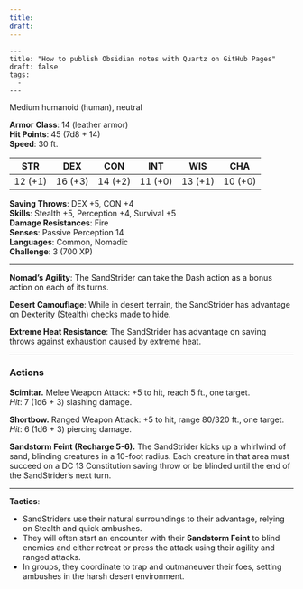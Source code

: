 ```yaml
---
title: 
draft:
---
```

```
---
title: "How to publish Obsidian notes with Quartz on GitHub Pages"
draft: false
tags:
  - 
---
```


Medium humanoid (human), neutral

**Armor Class**: 14 (leather armor)  
**Hit Points**: 45 (7d8 + 14)  
**Speed**: 30 ft.

|STR|DEX|CON|INT|WIS|CHA|
|---|---|---|---|---|---|
|12 (+1)|16 (+3)|14 (+2)|11 (+0)|13 (+1)|10 (+0)|

**Saving Throws**: DEX +5, CON +4  
**Skills**: Stealth +5, Perception +4, Survival +5  
**Damage Resistances**: Fire  
**Senses**: Passive Perception 14  
**Languages**: Common, Nomadic  
**Challenge**: 3 (700 XP)

---

**Nomad’s Agility**: The SandStrider can take the Dash action as a bonus action on each of its turns.

**Desert Camouflage**: While in desert terrain, the SandStrider has advantage on Dexterity (Stealth) checks made to hide.

**Extreme Heat Resistance**: The SandStrider has advantage on saving throws against exhaustion caused by extreme heat.

---

### **Actions**

**Scimitar.** Melee Weapon Attack: +5 to hit, reach 5 ft., one target.  
_Hit_: 7 (1d6 + 3) slashing damage.

**Shortbow.** Ranged Weapon Attack: +5 to hit, range 80/320 ft., one target.  
_Hit_: 6 (1d6 + 3) piercing damage.

**Sandstorm Feint (Recharge 5-6).** The SandStrider kicks up a whirlwind of sand, blinding creatures in a 10-foot radius. Each creature in that area must succeed on a DC 13 Constitution saving throw or be blinded until the end of the SandStrider’s next turn.

---

**Tactics**:

- SandStriders use their natural surroundings to their advantage, relying on Stealth and quick ambushes.
- They will often start an encounter with their **Sandstorm Feint** to blind enemies and either retreat or press the attack using their agility and ranged attacks.
- In groups, they coordinate to trap and outmaneuver their foes, setting ambushes in the harsh desert environment.